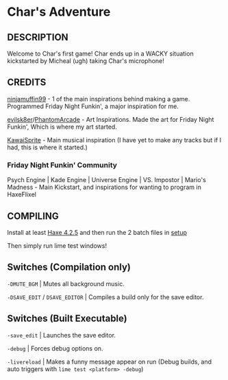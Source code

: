 # Char's Adventure

## DESCRIPTION

Welcome to Char's first game! Char ends up in a WACKY situation kickstarted by Micheal (ugh) taking Char's microphone!

## CREDITS

[ninjamuffin99](https://ninjamuffin99.newgrounds.com/) - 1 of the main inspirations behind making a game. Programmed Friday Night Funkin', a major inspiration for me.

[evilsk8er](https://evilsk8r.newgrounds.com/)/[PhantomArcade](https://phantomarcade.newgrounds.com/) - Art Inspirations. Made the art for Friday Night Funkin', Which is where my art started.

[KawaiSprite](https://kawaisprite.newgrounds.com/) - Main musical inspiration (I have yet to make any tracks but if I had, this is where it started.)

### Friday Night Funkin' Community

Psych Engine | Kade Engine | Universe Engine | VS. Impostor | Mario's Madness - Main Kickstart, and inspirations for wanting to program in HaxeFlixel

## COMPILING

Install at least [Haxe 4.2.5](https://haxe.org/) and then run the 2 batch files in [setup](setup/)

Then simply run lime test windows!

## Switches (Compilation only)

`-DMUTE_BGM` | Mutes all background music.

`-DSAVE_EDIT` / `DSAVE_EDITOR` | Compiles a build only for the save editor.

## Switches (Built Executable)

`-save_edit` | Launches the save editor.

`-debug` | Forces debug options on.

`-livereload` | Makes a funny message appear on run (Debug builds, and auto triggers with `lime test <platform> -debug`)